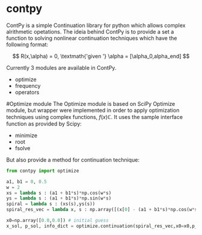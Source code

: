 # contpy
ContPy is a simple Continuation library for python which allows complex alrithmetic opetations.
The ideia behind ContPy is to provide a set a function to solving nonlinear continuation techniques which have the following format:

$$
R(x,\alpha) = 0,
\textmath{'given '} \alpha = [\alpha_0,alpha_end]
$$

Currently 3 modules are available in ContPy.
- optimize
- frequency
- operators

#Optimize module
The Optimize module is based on SciPy Optimize module, but wrapper were implemented in order 
to apply optimization techniques using complex functions, $f(x) \mathbb{C}$.
It uses the sample interface function as provided by Scipy:
- minimize
- root
- fsolve

But also provide a method for continuation technique:

``` python
from contpy import optimize 

a1, b1 = 0, 0.5
w = 2
xs = lambda s : (a1 + b1*s)*np.cos(w*s)
ys = lambda s : (a1 + b1*s)*np.sin(w*s)               
spiral = lambda s : (xs(s),ys(s)) 
spiral_res_vec = lambda x, s : np.array([(x[0] - (a1 + b1*s)*np.cos(w*s)), (x[1] - (a1 + b1*s)*np.sin(w*s))]) 

x0=np.array([0.0,0.0]) # initial guess
x_sol, p_sol, info_dict = optimize.continuation(spiral_res_vec,x0=x0,p_range=(-10.0,10.0),p0=0.0,max_dp=0.1,step=0.1,max_int=500)

```


